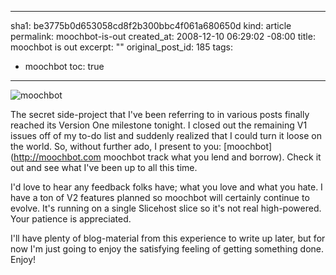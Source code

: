 ----- 
sha1: be3775b0d653058cd8f2b300bbc4f061a680650d
kind: article
permalink: moochbot-is-out
created_at: 2008-12-10 06:29:02 -08:00
title: moochbot is out
excerpt: ""
original_post_id: 185
tags: 
- moochbot
toc: true
-----

<img alt="moochbot" src="http://moochbot.com/images/logo.png" class="left"/>

The secret side-project that I've been referring to in various posts finally reached its Version One milestone tonight. I closed out the remaining V1 issues off of my to-do list and suddenly realized that I could turn it loose on the world. So, without further ado, I present to you: [moochbot](http://moochbot.com moochbot  track what you lend and borrow). Check it out and see what I've been up to all this time.

I'd love to hear any feedback folks have; what you love and what you hate. I have a ton of V2 features planned so moochbot will certainly continue to evolve. It's running on a single Slicehost slice so it's not real high-powered. Your patience is appreciated.

I'll have plenty of blog-material from this experience to write up later, but for now I'm just going to enjoy the satisfying feeling of getting something done. Enjoy!

